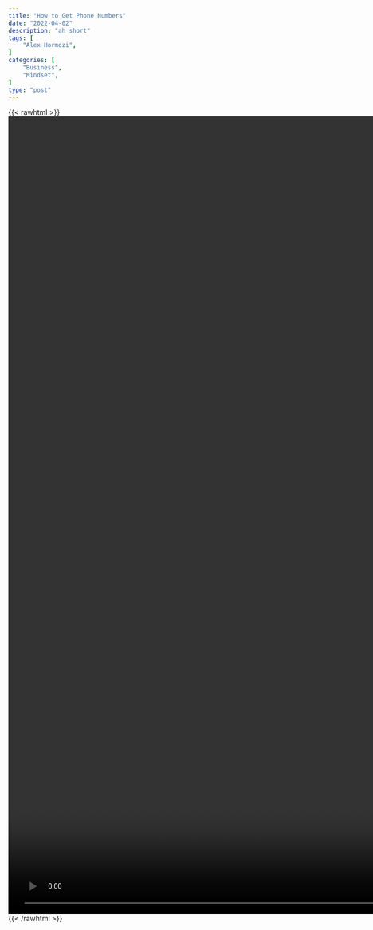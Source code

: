 ```yaml
---
title: "How to Get Phone Numbers"
date: "2022-04-02"
description: "ah short"
tags: [
    "Alex Hormozi",
]
categories: [
    "Business",
    "Mindset",
]
type: "post"
---
```

{{< rawhtml >}}
    <video style="height:40vh;width:auto" overflow="hidden" controls>
        <source src="https://clips.dev00ps.com/Alex_Hormozi/How_to_Get_ANYONE_S_Phone_Number.mp4" type="video/mp4"> 
    </video>
{{< /rawhtml >}}
